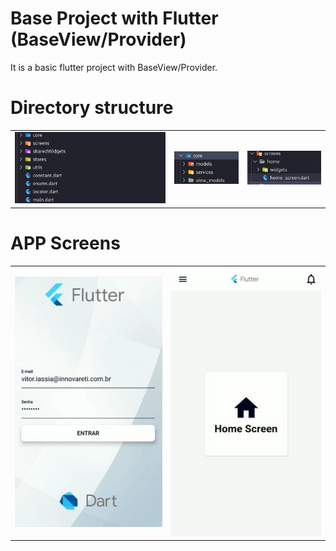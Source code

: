 # Base Project with Flutter (BaseView/Provider)


It is a basic flutter project with BaseView/Provider.

# Directory structure

<div style="text-align: center">
    <table>
        <tr>
            <td style="text-align: center">
                    <img src="https://github.com/vitoriassia/Base-Project-Flutter/blob/main/assets/github_images/estrutura_de_pasta.jpeg" >
            </td>
            <td style="text-align: center">
                <img src="https://github.com/vitoriassia/Base-Project-Flutter/blob/main/assets/github_images/core_pasta.jpeg" />
            </td>
              <td style="text-align: center">
                <img src="https://github.com/vitoriassia/Base-Project-Flutter/blob/main/assets/github_images/screen_pastas.jpeg" />
            </td>
        </tr>
    </table>
</div>

# APP Screens


<div style="text-align: center">
    <table>
        <tr>
            <td style="text-align: center">
                    <img src="https://github.com/vitoriassia/Base-Project-Flutter/blob/main/assets/github_images/print1.jpeg" >
            </td>
            <td style="text-align: center">
                <img src="https://github.com/vitoriassia/Base-Project-Flutter/blob/main/assets/github_images/print2.jpeg" />
            </td>
        </tr>
    </table>
</div>